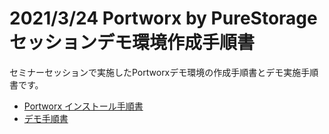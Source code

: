 # 2021/3/24 Portworx by PureStorage セッションデモ環境作成手順書  

セミナーセッションで実施したPortworxデモ環境の作成手順書とデモ実施手順書です。  

- [Portworx インストール手順書](portworx-enterprise-install/README.md)
- [デモ手順書](demo-wordpress-snapshot-restore/README.md)

